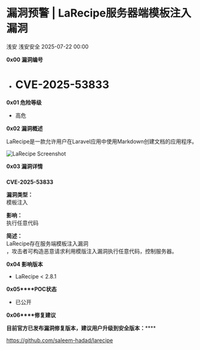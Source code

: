 #  漏洞预警 | LaRecipe服务器端模板注入漏洞  
浅安  浅安安全   2025-07-22 00:00  
  
**0x00 漏洞编号**  
- # CVE-2025-53833  
  
**0x01 危险等级**  
- 高危  
  
**0x02 漏洞概述**  
  
LaRecipe是一款允许用户在Laravel应用中使用Markdown创建文档的应用程序。  
  
![LaRecipe Screenshot](https://mmbiz.qpic.cn/sz_mmbiz_png/7stTqD182SUs1EVWC1KUYrGG7njBzt5NibQ7cES2CAEJe9fYiarVtvftzCWI0YnPdiaLliaElAziaicX7IW03Ycoicp2w/640?wx_fmt=png&from=appmsg "")  
  
  
**0x03 漏洞详情**  
###   
  
**CVE-2025-53833**  
  
**漏洞类型：**  
模板注入  
  
**影响：**  
执行任意代码  
  
**简述：**  
LaRecipe存在服务端模板注入漏洞  
，攻击者可构造恶意请求利用模版注入漏洞执行任意代码，控制服务器。  
  
**0x04 影响版本**  
- LaRecipe < 2.8.1  
  
**0x05****POC状态**  
- 已公开  
  
**0x06****修复建议**  
  
******目前官方已发布漏洞修复版本，建议用户升级到安全版本****：******  
  
https://github.com/saleem-hadad/larecipe  
  
  
  
